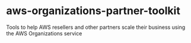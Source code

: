 # aws-organizations-partner-toolkit
Tools to help AWS resellers and other partners scale their business using the AWS Organizations service

